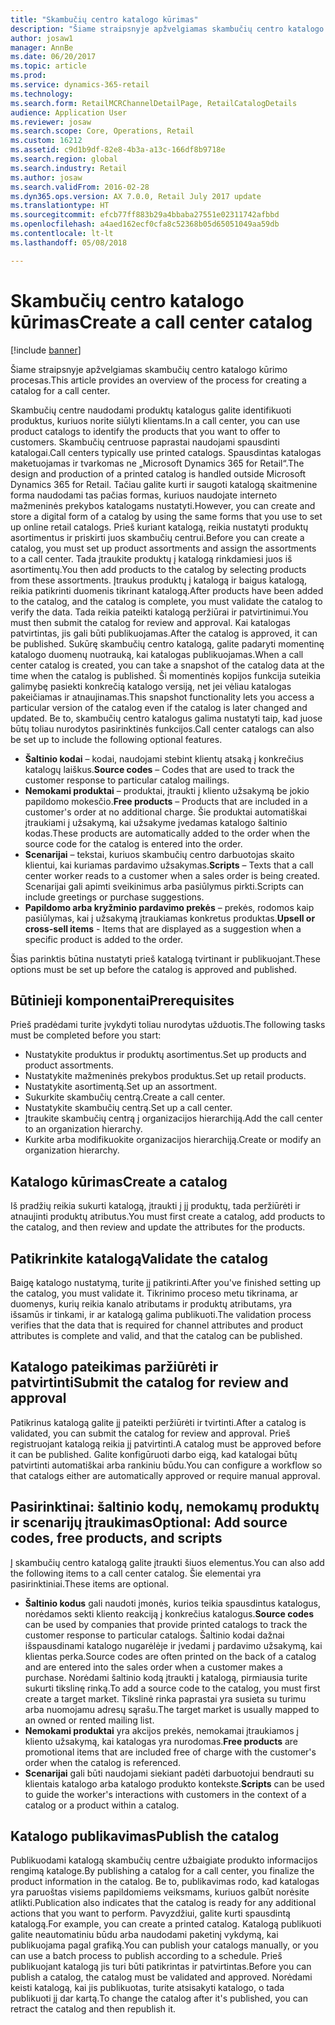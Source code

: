 ```yaml
---
title: "Skambučių centro katalogo kūrimas"
description: "Šiame straipsnyje apžvelgiamas skambučių centro katalogo kūrimo procesas."
author: josaw1
manager: AnnBe
ms.date: 06/20/2017
ms.topic: article
ms.prod: 
ms.service: dynamics-365-retail
ms.technology: 
ms.search.form: RetailMCRChannelDetailPage, RetailCatalogDetails
audience: Application User
ms.reviewer: josaw
ms.search.scope: Core, Operations, Retail
ms.custom: 16212
ms.assetid: c9d1b9df-82e8-4b3a-a13c-166df8b9718e
ms.search.region: global
ms.search.industry: Retail
ms.author: josaw
ms.search.validFrom: 2016-02-28
ms.dyn365.ops.version: AX 7.0.0, Retail July 2017 update
ms.translationtype: HT
ms.sourcegitcommit: efcb77ff883b29a4bbaba27551e02311742afbbd
ms.openlocfilehash: a4aed162ecf0cfa8c52368b05d65051049aa59db
ms.contentlocale: lt-lt
ms.lasthandoff: 05/08/2018

---
```


# <a name="create-a-call-center-catalog"></a><span data-ttu-id="9a9af-103">Skambučių centro katalogo kūrimas</span><span class="sxs-lookup"><span data-stu-id="9a9af-103">Create a call center catalog</span></span>

[!include [banner](includes/banner.md)]

<span data-ttu-id="9a9af-104">Šiame straipsnyje apžvelgiamas skambučių centro katalogo kūrimo procesas.</span><span class="sxs-lookup"><span data-stu-id="9a9af-104">This article provides an overview of the process for creating a catalog for a call center.</span></span> 

<span data-ttu-id="9a9af-105">Skambučių centre naudodami produktų katalogus galite identifikuoti produktus, kuriuos norite siūlyti klientams.</span><span class="sxs-lookup"><span data-stu-id="9a9af-105">In a call center, you can use product catalogs to identify the products that you want to offer to customers.</span></span> <span data-ttu-id="9a9af-106">Skambučių centruose paprastai naudojami spausdinti katalogai.</span><span class="sxs-lookup"><span data-stu-id="9a9af-106">Call centers typically use printed catalogs.</span></span> <span data-ttu-id="9a9af-107">Spausdintas katalogas maketuojamas ir tvarkomas ne „Microsoft Dynamics 365 for Retail“.</span><span class="sxs-lookup"><span data-stu-id="9a9af-107">The design and production of a printed catalog is handled outside Microsoft Dynamics 365 for Retail.</span></span> <span data-ttu-id="9a9af-108">Tačiau galite kurti ir saugoti katalogą skaitmenine forma naudodami tas pačias formas, kuriuos naudojate interneto mažmeninės prekybos katalogams nustatyti.</span><span class="sxs-lookup"><span data-stu-id="9a9af-108">However, you can create and store a digital form of a catalog by using the same forms that you use to set up online retail catalogs.</span></span> <span data-ttu-id="9a9af-109">Prieš kuriant katalogą, reikia nustatyti produktų asortimentus ir priskirti juos skambučių centrui.</span><span class="sxs-lookup"><span data-stu-id="9a9af-109">Before you can create a catalog, you must set up product assortments and assign the assortments to a call center.</span></span> <span data-ttu-id="9a9af-110">Tada įtraukite produktų į katalogą rinkdamiesi juos iš asortimentų.</span><span class="sxs-lookup"><span data-stu-id="9a9af-110">You then add products to the catalog by selecting products from these assortments.</span></span> <span data-ttu-id="9a9af-111">Įtraukus produktų į katalogą ir baigus katalogą, reikia patikrinti duomenis tikrinant katalogą.</span><span class="sxs-lookup"><span data-stu-id="9a9af-111">After products have been added to the catalog, and the catalog is complete, you must validate the catalog to verify the data.</span></span> <span data-ttu-id="9a9af-112">Tada reikia pateikti katalogą peržiūrai ir patvirtinimui.</span><span class="sxs-lookup"><span data-stu-id="9a9af-112">You must then submit the catalog for review and approval.</span></span> <span data-ttu-id="9a9af-113">Kai katalogas patvirtintas, jis gali būti publikuojamas.</span><span class="sxs-lookup"><span data-stu-id="9a9af-113">After the catalog is approved, it can be published.</span></span> <span data-ttu-id="9a9af-114">Sukūrę skambučių centro katalogą, galite padaryti momentinę katalogo duomenų nuotrauką, kai katalogas publikuojamas.</span><span class="sxs-lookup"><span data-stu-id="9a9af-114">When a call center catalog is created, you can take a snapshot of the catalog data at the time when the catalog is published.</span></span> <span data-ttu-id="9a9af-115">Ši momentinės kopijos funkcija suteikia galimybę pasiekti konkrečią katalogo versiją, net jei vėliau katalogas pakeičiamas ir atnaujinamas.</span><span class="sxs-lookup"><span data-stu-id="9a9af-115">This snapshot functionality lets you access a particular version of the catalog even if the catalog is later changed and updated.</span></span> <span data-ttu-id="9a9af-116">Be to, skambučių centro katalogus galima nustatyti taip, kad juose būtų toliau nurodytos pasirinktinės funkcijos.</span><span class="sxs-lookup"><span data-stu-id="9a9af-116">Call center catalogs can also be set up to include the following optional features.</span></span>

-   <span data-ttu-id="9a9af-117">**Šaltinio kodai** – kodai, naudojami stebint klientų atsaką į konkrečius katalogų laiškus.</span><span class="sxs-lookup"><span data-stu-id="9a9af-117">**Source codes** – Codes that are used to track the customer response to particular catalog mailings.</span></span>
-   <span data-ttu-id="9a9af-118">**Nemokami produktai** – produktai, įtraukti į kliento užsakymą be jokio papildomo mokesčio.</span><span class="sxs-lookup"><span data-stu-id="9a9af-118">**Free products** – Products that are included in a customer's order at no additional charge.</span></span> <span data-ttu-id="9a9af-119">Šie produktai automatiškai įtraukiami į užsakymą, kai užsakyme įvedamas katalogo šaltinio kodas.</span><span class="sxs-lookup"><span data-stu-id="9a9af-119">These products are automatically added to the order when the source code for the catalog is entered into the order.</span></span>
-   <span data-ttu-id="9a9af-120">**Scenarijai** – tekstai, kuriuos skambučių centro darbuotojas skaito klientui, kai kuriamas pardavimo užsakymas.</span><span class="sxs-lookup"><span data-stu-id="9a9af-120">**Scripts** – Texts that a call center worker reads to a customer when a sales order is being created.</span></span> <span data-ttu-id="9a9af-121">Scenarijai gali apimti sveikinimus arba pasiūlymus pirkti.</span><span class="sxs-lookup"><span data-stu-id="9a9af-121">Scripts can include greetings or purchase suggestions.</span></span>
-   <span data-ttu-id="9a9af-122">**Papildomo arba kryžminio pardavimo prekės** – prekės, rodomos kaip pasiūlymas, kai į užsakymą įtraukiamas konkretus produktas.</span><span class="sxs-lookup"><span data-stu-id="9a9af-122">**Upsell or cross-sell items** - Items that are displayed as a suggestion when a specific product is added to the order.</span></span>

<span data-ttu-id="9a9af-123">Šias parinktis būtina nustatyti prieš katalogą tvirtinant ir publikuojant.</span><span class="sxs-lookup"><span data-stu-id="9a9af-123">These options must be set up before the catalog is approved and published.</span></span>

## <a name="prerequisites"></a><span data-ttu-id="9a9af-124">Būtinieji komponentai</span><span class="sxs-lookup"><span data-stu-id="9a9af-124">Prerequisites</span></span>
<span data-ttu-id="9a9af-125">Prieš pradėdami turite įvykdyti toliau nurodytas užduotis.</span><span class="sxs-lookup"><span data-stu-id="9a9af-125">The following tasks must be completed before you start:</span></span>

-   <span data-ttu-id="9a9af-126">Nustatykite produktus ir produktų asortimentus.</span><span class="sxs-lookup"><span data-stu-id="9a9af-126">Set up products and product assortments.</span></span>
-   <span data-ttu-id="9a9af-127">Nustatykite mažmeninės prekybos produktus.</span><span class="sxs-lookup"><span data-stu-id="9a9af-127">Set up retail products.</span></span>
-   <span data-ttu-id="9a9af-128">Nustatykite asortimentą.</span><span class="sxs-lookup"><span data-stu-id="9a9af-128">Set up an assortment.</span></span>
-   <span data-ttu-id="9a9af-129">Sukurkite skambučių centrą.</span><span class="sxs-lookup"><span data-stu-id="9a9af-129">Create a call center.</span></span>
-   <span data-ttu-id="9a9af-130">Nustatykite skambučių centrą.</span><span class="sxs-lookup"><span data-stu-id="9a9af-130">Set up a call center.</span></span>
-   <span data-ttu-id="9a9af-131">Įtraukite skambučių centrą į organizacijos hierarchiją.</span><span class="sxs-lookup"><span data-stu-id="9a9af-131">Add the call center to an organization hierarchy.</span></span>
-   <span data-ttu-id="9a9af-132">Kurkite arba modifikuokite organizacijos hierarchiją.</span><span class="sxs-lookup"><span data-stu-id="9a9af-132">Create or modify an organization hierarchy.</span></span>

## <a name="create-a-catalog"></a><span data-ttu-id="9a9af-133">Katalogo kūrimas</span><span class="sxs-lookup"><span data-stu-id="9a9af-133">Create a catalog</span></span>
<span data-ttu-id="9a9af-134">Iš pradžių reikia sukurti katalogą, įtraukti į jį produktų, tada peržiūrėti ir atnaujinti produktų atributus.</span><span class="sxs-lookup"><span data-stu-id="9a9af-134">You must first create a catalog, add products to the catalog, and then review and update the attributes for the products.</span></span>

## <a name="validate-the-catalog"></a><span data-ttu-id="9a9af-135">Patikrinkite katalogą</span><span class="sxs-lookup"><span data-stu-id="9a9af-135">Validate the catalog</span></span>
<span data-ttu-id="9a9af-136">Baigę katalogo nustatymą, turite jį patikrinti.</span><span class="sxs-lookup"><span data-stu-id="9a9af-136">After you've finished setting up the catalog, you must validate it.</span></span> <span data-ttu-id="9a9af-137">Tikrinimo proceso metu tikrinama, ar duomenys, kurių reikia kanalo atributams ir produktų atributams, yra išsamūs ir tinkami, ir ar katalogą galima publikuoti.</span><span class="sxs-lookup"><span data-stu-id="9a9af-137">The validation process verifies that the data that is required for channel attributes and product attributes is complete and valid, and that the catalog can be published.</span></span>

## <a name="submit-the-catalog-for-review-and-approval"></a><span data-ttu-id="9a9af-138">Katalogo pateikimas paržiūrėti ir patvirtinti</span><span class="sxs-lookup"><span data-stu-id="9a9af-138">Submit the catalog for review and approval</span></span>
<span data-ttu-id="9a9af-139">Patikrinus katalogą galite jį pateikti peržiūrėti ir tvirtinti.</span><span class="sxs-lookup"><span data-stu-id="9a9af-139">After a catalog is validated, you can submit the catalog for review and approval.</span></span> <span data-ttu-id="9a9af-140">Prieš registruojant katalogą reikia jį patvirtinti.</span><span class="sxs-lookup"><span data-stu-id="9a9af-140">A catalog must be approved before it can be published.</span></span> <span data-ttu-id="9a9af-141">Galite konfigūruoti darbo eigą, kad katalogai būtų patvirtinti automatiškai arba rankiniu būdu.</span><span class="sxs-lookup"><span data-stu-id="9a9af-141">You can configure a workflow so that catalogs either are automatically approved or require manual approval.</span></span>

## <a name="optional-add-source-codes-free-products-and-scripts"></a><span data-ttu-id="9a9af-142">Pasirinktinai: šaltinio kodų, nemokamų produktų ir scenarijų įtraukimas</span><span class="sxs-lookup"><span data-stu-id="9a9af-142">Optional: Add source codes, free products, and scripts</span></span>
<span data-ttu-id="9a9af-143">Į skambučių centro katalogą galite įtraukti šiuos elementus.</span><span class="sxs-lookup"><span data-stu-id="9a9af-143">You can also add the following items to a call center catalog.</span></span> <span data-ttu-id="9a9af-144">Šie elementai yra pasirinktiniai.</span><span class="sxs-lookup"><span data-stu-id="9a9af-144">These items are optional.</span></span>

-   <span data-ttu-id="9a9af-145">**Šaltinio kodus** gali naudoti įmonės, kurios teikia spausdintus katalogus, norėdamos sekti kliento reakciją į konkrečius katalogus.</span><span class="sxs-lookup"><span data-stu-id="9a9af-145">**Source codes** can be used by companies that provide printed catalogs to track the customer response to particular catalogs.</span></span> <span data-ttu-id="9a9af-146">Šaltinio kodai dažnai išspausdinami katalogo nugarėlėje ir įvedami į pardavimo užsakymą, kai klientas perka.</span><span class="sxs-lookup"><span data-stu-id="9a9af-146">Source codes are often printed on the back of a catalog and are entered into the sales order when a customer makes a purchase.</span></span> <span data-ttu-id="9a9af-147">Norėdami šaltinio kodą įtraukti į katalogą, pirmiausia turite sukurti tikslinę rinką.</span><span class="sxs-lookup"><span data-stu-id="9a9af-147">To add a source code to the catalog, you must first create a target market.</span></span> <span data-ttu-id="9a9af-148">Tikslinė rinka paprastai yra susieta su turimu arba nuomojamu adresų sąrašu.</span><span class="sxs-lookup"><span data-stu-id="9a9af-148">The target market is usually mapped to an owned or rented mailing list.</span></span>
-   <span data-ttu-id="9a9af-149">**Nemokami produktai** yra akcijos prekės, nemokamai įtraukiamos į kliento užsakymą, kai katalogas yra nurodomas.</span><span class="sxs-lookup"><span data-stu-id="9a9af-149">**Free products** are promotional items that are included free of charge with the customer's order when the catalog is referenced.</span></span>
-   <span data-ttu-id="9a9af-150">**Scenarijai** gali būti naudojami siekiant padėti darbuotojui bendrauti su klientais katalogo arba katalogo produkto kontekste.</span><span class="sxs-lookup"><span data-stu-id="9a9af-150">**Scripts** can be used to guide the worker's interactions with customers in the context of a catalog or a product within a catalog.</span></span>

## <a name="publish-the-catalog"></a><span data-ttu-id="9a9af-151">Katalogo publikavimas</span><span class="sxs-lookup"><span data-stu-id="9a9af-151">Publish the catalog</span></span>
<span data-ttu-id="9a9af-152">Publikuodami katalogą skambučių centre užbaigiate produkto informacijos rengimą kataloge.</span><span class="sxs-lookup"><span data-stu-id="9a9af-152">By publishing a catalog for a call center, you finalize the product information in the catalog.</span></span> <span data-ttu-id="9a9af-153">Be to, publikavimas rodo, kad katalogas yra paruoštas visiems papildomiems veiksmams, kuriuos galbūt norėsite atlikti.</span><span class="sxs-lookup"><span data-stu-id="9a9af-153">Publication also indicates that the catalog is ready for any additional actions that you want to perform.</span></span> <span data-ttu-id="9a9af-154">Pavyzdžiui, galite kurti spausdintą katalogą.</span><span class="sxs-lookup"><span data-stu-id="9a9af-154">For example, you can create a printed catalog.</span></span> <span data-ttu-id="9a9af-155">Katalogą publikuoti galite neautomatiniu būdu arba naudodami paketinį vykdymą, kai publikuojama pagal grafiką.</span><span class="sxs-lookup"><span data-stu-id="9a9af-155">You can publish your catalogs manually, or you can use a batch process to publish according to a schedule.</span></span> <span data-ttu-id="9a9af-156">Prieš publikuojant katalogą jis turi būti patikrintas ir patvirtintas.</span><span class="sxs-lookup"><span data-stu-id="9a9af-156">Before you can publish a catalog, the catalog must be validated and approved.</span></span> <span data-ttu-id="9a9af-157">Norėdami keisti katalogą, kai jis publikuotas, turite atsisakyti katalogo, o tada publikuoti jį dar kartą.</span><span class="sxs-lookup"><span data-stu-id="9a9af-157">To change the catalog after it's published, you can retract the catalog and then republish it.</span></span>




